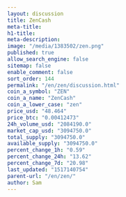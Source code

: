 ```yaml
---
layout: discussion
title: ZenCash
meta-title: 
h1-title: 
meta-description: 
image: "/media/1383502/zen.png"
published: true
allow_search_engine: false
sitemap: false
enable_comment: false
sort_order: 144
permalink: "/en/zen/discussion.html"
coin_a_symbol: "ZEN"
coin_a_name: "ZenCash"
coin_a_lower_case: "zen"
price_usd: "48.464"
price_btc: "0.00412473"
24h_volume_usd: "2084190.0"
market_cap_usd: "3094750.0"
total_supply: "3094750.0"
available_supply: "3094750.0"
percent_change_1h: "0.59"
percent_change_24h: "13.62"
percent_change_7d: "20.98"
last_updated: "1517140754"
parent-url: "/en/zen/"
author: Sam
---
```


